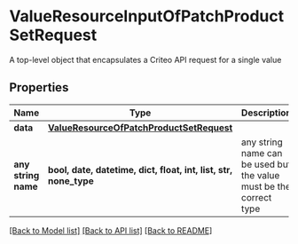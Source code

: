 # ValueResourceInputOfPatchProductSetRequest

A top-level object that encapsulates a Criteo API request for a single value

## Properties
Name | Type | Description | Notes
------------ | ------------- | ------------- | -------------
**data** | [**ValueResourceOfPatchProductSetRequest**](ValueResourceOfPatchProductSetRequest.md) |  | [optional] 
**any string name** | **bool, date, datetime, dict, float, int, list, str, none_type** | any string name can be used but the value must be the correct type | [optional]

[[Back to Model list]](../README.md#documentation-for-models) [[Back to API list]](../README.md#documentation-for-api-endpoints) [[Back to README]](../README.md)


